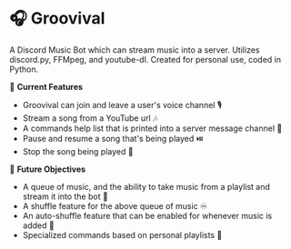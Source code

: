 # 🎧 Groovival 
A Discord Music Bot which can stream music into a server. Utilizes discord.py, FFMpeg, and youtube-dl. Created for personal use, coded in Python.

💫 __Current Features__ 
- Groovival can join and leave a user's voice channel 🎙️
- Stream a song from a YouTube url 🎶
- A commands help list that is printed into a server message channel 🦮
- Pause and resume a song that's being played ⏯️
- Stop the song being played 🛑

🍄 __Future Objectives__ 
- A queue of music, and the ability to take music from a playlist and stream it into the bot 📝
- A shuffle feature for the above queue of music ♾️
- An auto-shuffle feature that can be enabled for whenever music is added 💌
- Specialized commands based on personal playlists 🌟
